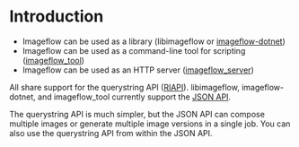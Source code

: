# Introduction

* Imageflow can be used as a library (libimageflow or [imageflow-dotnet](https://github.com/imazen/imageflow-dotnet))
* Imageflow can be used as a command-line tool for scripting ([imageflow_tool](imageflow_tool.md))
* Imageflow can be used as an HTTP server ([imageflow_server](imageflow_server.md))

All share support for the querystring API ([RIAPI](querystring.md)). 
libimageflow, imageflow-dotnet, and imageflow_tool currently support the [JSON API](json.md).

The querystring API is much simpler, but the JSON API can compose multiple images or generate multiple image 
versions in a single job. You can also use the querystring API from within the JSON API. 



